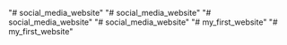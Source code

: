 "# social_media_website" 
"# social_media_website" 
"# social_media_website" 
"# social_media_website" 
"# my_first_website" 
"# my_first_website" 
